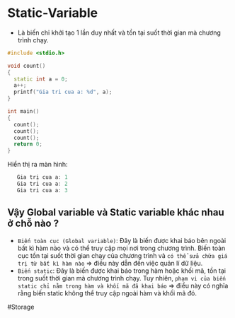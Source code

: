 # Static-Variable
- Là biến chỉ khởi tạo 1 lần duy nhất và tồn tại suốt thời gian mà chương trình chạy.
~~~cpp
#include <stdio.h>

void count()
{
  static int a = 0;
  a++;
  printf("Gia tri cua a: %d", a);
}

int main()
{
  count();
  count();
  count();
  return 0;
}
~~~

Hiển thị ra màn hình:
~~~cpp
   Gia trị cua a: 1
   Gia tri cua a: 2
   Gia tri cua a: 3
~~~
## Vậy Global variable và Static variable khác nhau ở chỗ nào ?
- `Biến toàn cục (Global variable)`: Đây là biến được khai báo bên ngoài bất kì hàm nào và có thể truy cập mọi nơi trong chương trình. Biến toàn cục tồn tại suốt thời gian chạy của chương trình và `có thể sửa chữa giá trị từ bất kì hàm nào` => điều này dẫn đến việc quản lí dữ liệu.
- `Biến static`: Đây là biến được khai báo trong hàm hoặc khối mã, tồn tại trong suốt thời gian mà chương trình chạy. Tuy nhiên, `phạm vi của biến static chỉ nằm trong hàm và khối mã đã khai báo` => điều này có nghĩa rằng biến static không thể truy cập ngoài hàm và khối mã đó.

#Storage
#
